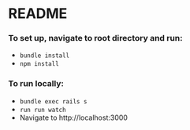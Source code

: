 # README

### To set up, navigate to root directory and run: 
* ```bundle install```
* ```npm install```

### To run locally: 
* ```bundle exec rails s```
* ```run run watch```
* Navigate to http://localhost:3000
